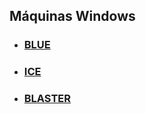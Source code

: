 ## Máquinas Windows

- ### [BLUE](TryHackMe/Windows/Blue/Blue.md)

- ### [ICE](TryHackMe/Windows/Ice/Ice.md)

- ### [BLASTER](TryHackMe/Windows/Blaster/Blaster.md)